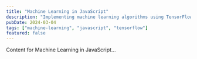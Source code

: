 ```yaml
---
title: "Machine Learning in JavaScript"
description: "Implementing machine learning algorithms using TensorFlow.js"
pubDate: 2024-03-04
tags: ["machine-learning", "javascript", "tensorflow"]
featured: false
---
```


Content for Machine Learning in JavaScript...